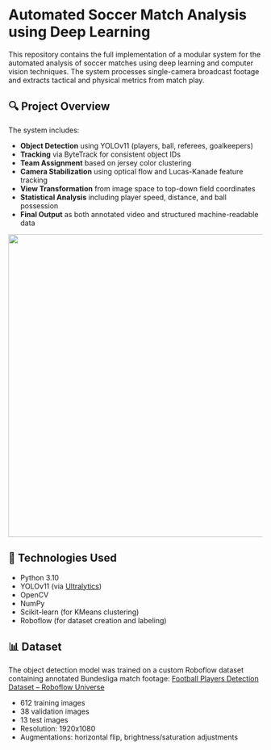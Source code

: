# Automated Soccer Match Analysis using Deep Learning

This repository contains the full implementation of a modular system for the automated analysis of soccer matches using deep learning and computer vision techniques. The system processes single-camera broadcast footage and extracts tactical and physical metrics from match play.

## 🔍 Project Overview

The system includes:
- **Object Detection** using YOLOv11 (players, ball, referees, goalkeepers)
- **Tracking** via ByteTrack for consistent object IDs
- **Team Assignment** based on jersey color clustering
- **Camera Stabilization** using optical flow and Lucas-Kanade feature tracking
- **View Transformation** from image space to top-down field coordinates
- **Statistical Analysis** including player speed, distance, and ball possession
- **Final Output** as both annotated video and structured machine-readable data

<p align="center">
  <img src="output_videos/pictures/annotated_video.png" width="600"/>
</p>

## 🧠 Technologies Used

- Python 3.10
- YOLOv11 (via [Ultralytics](https://github.com/ultralytics/ultralytics))
- OpenCV
- NumPy
- Scikit-learn (for KMeans clustering)
- Roboflow (for dataset creation and labeling)

## 📊 Dataset

The object detection model was trained on a custom Roboflow dataset containing annotated Bundesliga match footage:
[Football Players Detection Dataset – Roboflow Universe](https://universe.roboflow.com/roboflow-jvuqo/football-players-detection-3zvbc/dataset/1)

- 612 training images
- 38 validation images
- 13 test images
- Resolution: 1920x1080
- Augmentations: horizontal flip, brightness/saturation adjustments

